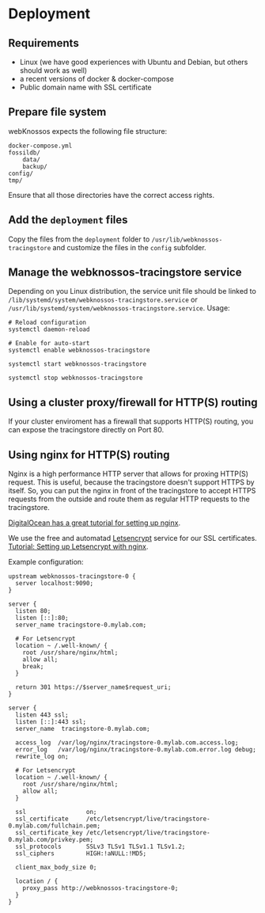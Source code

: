 # Deployment

## Requirements
* Linux (we have good experiences with Ubuntu and Debian, but others should work as well)
* a recent versions of docker & docker-compose
* Public domain name with SSL certificate

## Prepare file system
webKnossos expects the following file structure:
```
docker-compose.yml
fossildb/
    data/
    backup/
config/
tmp/
```
Ensure that all those directories have the correct access rights.

## Add the `deployment` files
Copy the files from the `deployment` folder to `/usr/lib/webknossos-tracingstore` and customize the files in the `config` subfolder.

## Manage the webknossos-tracingstore service
Depending on you Linux distribution, the service unit file should be linked to `/lib/systemd/system/webknossos-tracingstore.service` or `/usr/lib/systemd/system/webknossos-tracingstore.service`.
Usage:

```
# Reload configuration
systemctl daemon-reload

# Enable for auto-start
systemctl enable webknossos-tracingstore

systemctl start webknossos-tracingstore

systemctl stop webknossos-tracingstore
```

## Using a cluster proxy/firewall for HTTP(S) routing
If your cluster enviroment has a firewall that supports HTTP(S) routing, you can expose the tracingstore directly on Port 80.

## Using nginx for HTTP(S) routing
Nginx is a high performance HTTP server that allows for proxing HTTP(S) request. This is useful, because the tracingstore doesn't support HTTPS by itself. So, you can put the nginx in front of the tracingstore to accept HTTPS requests from the outside and route them as regular HTTP requests to the tracingstore.

[DigitalOcean has a great tutorial for setting up nginx](https://www.digitalocean.com/community/tutorials/understanding-nginx-http-proxying-load-balancing-buffering-and-caching).

We use the free and automatad [Letsencrypt](https://letsencrypt.org/) service for our SSL certificates. [Tutorial: Setting up Letsencrypt with nginx](https://www.digitalocean.com/community/tutorials/how-to-secure-nginx-with-let-s-encrypt-on-ubuntu-16-04).

Example configuration:
```
upstream webknossos-tracingstore-0 {
  server localhost:9090;
}

server {
  listen 80;
  listen [::]:80;
  server_name tracingstore-0.mylab.com;

  # For Letsencrypt
  location ~ /.well-known/ {
    root /usr/share/nginx/html;
    allow all;
    break;
  }

  return 301 https://$server_name$request_uri;
}

server {
  listen 443 ssl;
  listen [::]:443 ssl;
  server_name  tracingstore-0.mylab.com;

  access_log  /var/log/nginx/tracingstore-0.mylab.com.access.log;
  error_log   /var/log/nginx/tracingstore-0.mylab.com.error.log debug;
  rewrite_log on;

  # For Letsencrypt
  location ~ /.well-known/ {
    root /usr/share/nginx/html;
    allow all;
  }

  ssl                 on;
  ssl_certificate     /etc/letsencrypt/live/tracingstore-0.mylab.com/fullchain.pem;
  ssl_certificate_key /etc/letsencrypt/live/tracingstore-0.mylab.com/privkey.pem;
  ssl_protocols       SSLv3 TLSv1 TLSv1.1 TLSv1.2;
  ssl_ciphers         HIGH:!aNULL:!MD5;

  client_max_body_size 0;

  location / {
    proxy_pass http://webknossos-tracingstore-0;
  }
}
```
